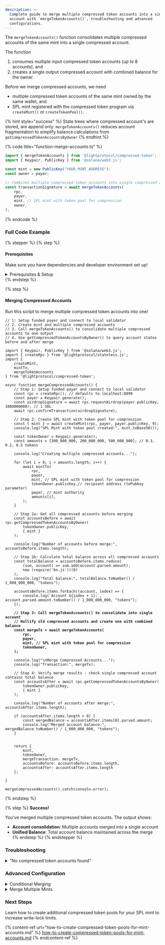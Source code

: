 ```yaml
---
description: >-
  Complete guide to merge multiple compressed token accounts into a single
  account with `mergeTokenAccounts()`, troubleshooting and advanced
  configurations.
---
```



The `mergeTokenAccounts()` function consolidates multiple compressed accounts of the same mint into a single compressed account.

The function

1. consumes multiple input compressed token accounts (up to 8 accounts), and
2. creates a single output compressed account with combined balance for the owner.

Before we merge compressed accounts, we need

* multiple compressed token accounts of the same mint owned by the same wallet, and
* SPL mint registered with the compressed token program via `createMint()` or `createTokenPool()`.

{% hint style="success" %}
State trees where compressed account's are stored, are append only. `mergeTokenAccounts()` reduces account fragmentation to simplify balance calculations from `getCompressedTokenAccountsByOwner`
{% endhint %}

{% code title="function-merge-accounts.ts" %}
```typescript
import { mergeTokenAccounts } from '@lightprotocol/compressed-token';
import { Keypair, PublicKey } from '@solana/web3.js';

const mint = new PublicKey("YOUR_MINT_ADDRESS");
const owner = payer;

// Combines multiple compressed token accounts into single compressed account
const transactionSignature = await mergeTokenAccounts(
    rpc,
    payer,
    mint, // SPL mint with token pool for compression
    owner,
);
```
{% endcode %}

### Full Code Example

{% stepper %}
{% step %}
#### Prerequisites

Make sure you have dependencies and developer environment set up!

<details>

<summary>Prerequisites &#x26; Setup</summary>

#### Dependencies

```bash
npm install --save-dev typescript tsx @types/node && \
npm install --save \
    @lightprotocol/stateless.js \
    @lightprotocol/compressed-token \
    @solana/web3.js \
    @solana/spl-token
```

**Alternatives:**

```bash
yarn add --dev typescript tsx @types/node && \
yarn add \
    @lightprotocol/stateless.js \
    @lightprotocol/compressed-token \
    @solana/web3.js \
    @solana/spl-token
```

```bash
pnpm add --save-dev typescript tsx @types/node && \
pnpm add \
    @lightprotocol/stateless.js \
    @lightprotocol/compressed-token \
    @solana/web3.js \
    @solana/spl-token
```

#### Developer Environment

By default, this guide uses Localnet.

```bash
# Install the development CLI
npm install @lightprotocol/zk-compression-cli
```

```bash
# Start a local test validator
light test-validator

## ensure you have the Solana CLI accessible in your system PATH 
```

```typescript
// createRpc() defaults to local test validator endpoints
import {
  Rpc,
  createRpc,
} from "@lightprotocol/stateless.js";

const connection: Rpc = createRpc();

async function main() {
  let slot = await connection.getSlot();
  console.log(slot);

  let health = await connection.getIndexerHealth(slot);
  console.log(health);
  // "Ok"
}

main();
```

**Alternative: Using Devnet**

Follow these steps to develop create an RPC Connection. Replace `<your_api_key>` with your API key before running.

{% hint style="info" %}
[Get your API key here](https://www.helius.dev/zk-compression), if you don't have one yet.
{% endhint %}

```typescript
import { createRpc } from "@lightprotocol/stateless.js";

// Helius exposes Solana and Photon RPC endpoints through a single URL
const RPC_ENDPOINT = "https://devnet.helius-rpc.com?api-key=<your_api_key>";
const connection = createRpc(RPC_ENDPOINT, RPC_ENDPOINT, RPC_ENDPOINT);

console.log("Connection created!");
console.log("RPC Endpoint:", RPC_ENDPOINT);
```

</details>
{% endstep %}

{% step %}
#### Merging Compressed Accounts

Run this script to merge multiple compressed token accounts into one!

<pre class="language-typescript" data-title="merge-compressed-accounts.ts" data-overflow="wrap"><code class="lang-typescript">// 1: Setup funded payer and connect to local validator
// 2. Create mint and multiple compressed accounts  
// 3. Call mergeTokenAccounts() to consolidate multiple compressed accounts to one output
// 4. Use getCompressedTokenAccountsByOwner() to query account states before and after merge

import { Keypair, PublicKey } from '@solana/web3.js';
import { createRpc } from '@lightprotocol/stateless.js';
import { 
    createMint, 
    mintTo, 
    mergeTokenAccounts 
} from '@lightprotocol/compressed-token';

async function mergeCompressedAccounts() {
    // Step 1: Setup funded payer and connect to local validator
    const rpc = createRpc(); // defaults to localhost:8899
    const payer = Keypair.generate();
    const airdropSignature = await rpc.requestAirdrop(payer.publicKey, 1000000000); // 1 SOL
    await rpc.confirmTransaction(airdropSignature);

    // Step 2: Create SPL mint with token pool for compression
    const { mint } = await createMint(rpc, payer, payer.publicKey, 9);
    console.log("SPL Mint with token pool created:", mint.toBase58());

    const tokenOwner = Keypair.generate();
    const amounts = [300_000_000, 200_000_000, 500_000_000]; // 0.3, 0.2, 0.5 tokens
    
    console.log("Creating multiple compressed accounts...");
    
    for (let i = 0; i &#x3C; amounts.length; i++) {
        await mintTo(
            rpc,
            payer,
            mint, // SPL mint with token pool for compression
            tokenOwner.publicKey,// recipient address (toPubkey parameter)
            payer, // mint authority
            amounts[i],
        );
    }

    // Step 2a: Get all compressed accounts before merging
    const accountsBefore = await rpc.getCompressedTokenAccountsByOwner(
        tokenOwner.publicKey,
        { mint }
    );

    console.log("Number of accounts before merge:", accountsBefore.items.length);
    
    // Step 2b: Calculate total balance across all compressed accounts
    const totalBalance = accountsBefore.items.reduce(
        (sum, account) => sum.add(account.parsed.amount),
        new (require('bn.js'))(0)
    );
    console.log("Total balance:", totalBalance.toNumber() / 1_000_000_000, "tokens");

    accountsBefore.items.forEach((account, index) => {
        console.log(`Account ${index + 1}:`, account.parsed.amount.toNumber() / 1_000_000_000, "tokens");
    });

<strong>    // Step 3: Call mergeTokenAccounts() to consolidate into single account
</strong><strong>    // Nullify old compressed accounts and create one with combined balance
</strong><strong>    const mergeTx = await mergeTokenAccounts(
</strong><strong>        rpc,
</strong><strong>        payer,
</strong><strong>        mint, // SPL mint with token pool for compression
</strong><strong>        tokenOwner,
</strong><strong>    );
</strong>
    console.log("\nMerge Compressed Accounts...");
    console.log("Transaction:", mergeTx);

    // Step 4: Verify merge results - check single compressed account contains total balance
    const accountsAfter = await rpc.getCompressedTokenAccountsByOwner(
        tokenOwner.publicKey,
        { mint }
    );

    console.log("Number of accounts after merge:", accountsAfter.items.length);
    
    if (accountsAfter.items.length > 0) {
        const mergedBalance = accountsAfter.items[0].parsed.amount;
        console.log("Merged account balance:", mergedBalance.toNumber() / 1_000_000_000, "tokens");
    }


    return { 
        mint,
        tokenOwner,
        mergeTransaction: mergeTx,
        accountsBefore: accountsBefore.items.length,
        accountsAfter: accountsAfter.items.length
    };

}

mergeCompressedAccounts().catch(console.error);
</code></pre>
{% endstep %}

{% step %}
**Success!**

You've merged multiple compressed token accounts. The output shows:

* **Account consolidation**: Multiple accounts merged into a single account
* **Unified Balance**: Total account balance maintained across the merge
{% endstep %}
{% endstepper %}

### Troubleshooting

<details>

<summary>"No compressed token accounts found"</summary>

The owner has no compressed token accounts for the specified mint:

```typescript
// Check if accounts exist before merging
const accounts = await rpc.getCompressedTokenAccountsByOwner(
    owner.publicKey,
    { mint }
);

if (accounts.items.length === 0) {
    console.log("No compressed token accounts found for this mint");
    console.log("Mint address:", mint.toBase58());
    console.log("Owner address:", owner.publicKey.toBase58());
    return;
}

console.log(`Found ${accounts.items.length} accounts to merge`);
```

</details>

### Advanced Configuration

<details>

<summary>Conditional Merging</summary>

```typescript
// Get account count
const accounts = await rpc.getCompressedTokenAccountsByOwner(
    owner.publicKey,
    { mint }
);

// Only merge if more than 2 accounts
if (accounts.items.length > 2) {
    console.log(`Merging ${accounts.items.length} accounts...`);
    
    const mergeTx = await mergeTokenAccounts(
        rpc,
        payer,
        mint,
        tokenOwner,
    );
    
    console.log("Merge completed:", mergeTx);
} else {
    console.log("Merge not needed - optimal account structure");
}
```

</details>

<details>

<summary>Merge Multiple Mints</summary>

```typescript
const mints = [
    new PublicKey("MINT_1_ADDRESS"),
    new PublicKey("MINT_2_ADDRESS"),
];

// Merge accounts for each mint
for (const mint of mints) {
    console.log(`Merging accounts for mint: ${mint.toBase58()}`);
    
    const mergeTx = await mergeTokenAccounts(
        rpc,
        payer,
        mint,
        tokenOwner,
    );
    
    console.log(`Merge completed: ${mergeTx}`);
}
```

</details>

### Next Steps

Learn how to create additional compressed token pools for your SPL mint to increase write-lock limits.

{% content-ref url="how-to-create-compressed-token-pools-for-mint-accounts.md" %}
[how-to-create-compressed-token-pools-for-mint-accounts.md](how-to-create-compressed-token-pools-for-mint-accounts.md)
{% endcontent-ref %}
